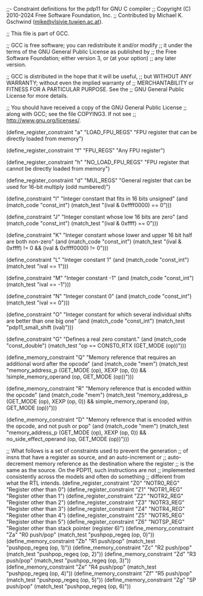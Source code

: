 ;;- Constraint definitions for the pdp11 for GNU C compiler
;; Copyright (C) 2010-2024 Free Software Foundation, Inc.
;; Contributed by Michael K. Gschwind (mike@vlsivie.tuwien.ac.at).

;; This file is part of GCC.

;; GCC is free software; you can redistribute it and/or modify
;; it under the terms of the GNU General Public License as published by
;; the Free Software Foundation; either version 3, or (at your option)
;; any later version.

;; GCC is distributed in the hope that it will be useful,
;; but WITHOUT ANY WARRANTY; without even the implied warranty of
;; MERCHANTABILITY or FITNESS FOR A PARTICULAR PURPOSE.  See the
;; GNU General Public License for more details.

;; You should have received a copy of the GNU General Public License
;; along with GCC; see the file COPYING3.  If not see
;; <http://www.gnu.org/licenses/>.

(define_register_constraint "a" "LOAD_FPU_REGS"
  "FPU register that can be directly loaded from memory")

(define_register_constraint "f" "FPU_REGS"
  "Any FPU register")

(define_register_constraint "h" "NO_LOAD_FPU_REGS"
  "FPU register that cannot be directly loaded from memory")

(define_register_constraint "d" "MUL_REGS"
  "General register that can be used for 16-bit multiply (odd numbered)")

(define_constraint "I"
  "Integer constant that fits in 16 bits unsigned"
  (and (match_code "const_int")
       (match_test "(ival & 0xffff0000) == 0")))

(define_constraint "J"
  "Integer constant whose low 16 bits are zero"
  (and (match_code "const_int")
       (match_test "(ival & 0xffff) == 0")))

(define_constraint "K"
  "Integer constant whose lower and upper 16 bit half are both non-zero"
  (and (match_code "const_int")
       (match_test "(ival & 0xffff) != 0 && (ival & 0xffff0000) != 0")))

(define_constraint "L"
  "Integer constant 1"
  (and (match_code "const_int")
       (match_test "ival == 1")))

(define_constraint "M"
  "Integer constant -1"
  (and (match_code "const_int")
       (match_test "ival == -1")))

(define_constraint "N"
  "Integer constant 0"
  (and (match_code "const_int")
       (match_test "ival == 0")))

(define_constraint "O"
  "Integer constant for which several individual shifts are better than one big one"
  (and (match_code "const_int")
       (match_test "pdp11_small_shift (ival)")))

(define_constraint "G"
  "Defines a real zero constant."
  (and (match_code "const_double")
       (match_test "op == CONST0_RTX (GET_MODE (op))")))

(define_memory_constraint "Q"
  "Memory reference that requires an additional word after the opcode"
  (and (match_code "mem")
       (match_test "memory_address_p (GET_MODE (op), XEXP (op, 0))
                    && !simple_memory_operand (op, GET_MODE (op))")))

(define_memory_constraint "R"
  "Memory reference that is encoded within the opcode"
  (and (match_code "mem")
       (match_test "memory_address_p (GET_MODE (op), XEXP (op, 0))
                    && simple_memory_operand (op, GET_MODE (op))")))

(define_memory_constraint "D"
  "Memory reference that is encoded within the opcode, and not push or pop"
  (and (match_code "mem")
       (match_test "memory_address_p (GET_MODE (op), XEXP (op, 0))
                    && no_side_effect_operand (op, GET_MODE (op))")))

;; What follows is a set of constraints used to prevent the generation
;; of insns that have a register as source, and an auto-increment or
;; auto-decrement memory reference as the destination where the register
;; is the same as the source.  On the PDP11, such instructions are not
;; implemented consistently across the models and often do something
;; different from what the RTL intends.
(define_register_constraint "Z0" "NOTR0_REG" "Register other than 0")
(define_register_constraint "Z1" "NOTR1_REG" "Register other than 1")
(define_register_constraint "Z2" "NOTR2_REG" "Register other than 2")
(define_register_constraint "Z3" "NOTR3_REG" "Register other than 3")
(define_register_constraint "Z4" "NOTR4_REG" "Register other than 4")
(define_register_constraint "Z5" "NOTR5_REG" "Register other than 5")
(define_register_constraint "Z6" "NOTSP_REG"
  "Register other than stack pointer (register 6)")
(define_memory_constraint "Za" "R0 push/pop"
  (match_test "pushpop_regeq (op, 0)"))
(define_memory_constraint "Zb" "R1 push/pop"
  (match_test "pushpop_regeq (op, 1)"))
(define_memory_constraint "Zc" "R2 push/pop"
  (match_test "pushpop_regeq (op, 2)"))
(define_memory_constraint "Zd" "R3 push/pop"
  (match_test "pushpop_regeq (op, 3)"))
(define_memory_constraint "Ze" "R4 push/pop"
  (match_test "pushpop_regeq (op, 4)"))
(define_memory_constraint "Zf" "R5 push/pop"
  (match_test "pushpop_regeq (op, 5)"))
(define_memory_constraint "Zg" "SP push/pop"
  (match_test "pushpop_regeq (op, 6)"))
  
